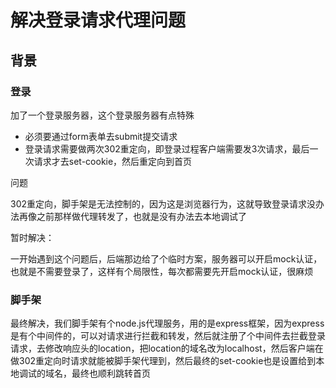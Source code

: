 # 解决登录请求代理问题

## 背景

### 登录

加了一个登录服务器，这个登录服务器有点特殊

* 必须要通过form表单去submit提交请求
* 登录请求需要做两次302重定向，即登录过程客户端需要发3次请求，最后一次请求才去set-cookie，然后重定向到首页

问题

302重定向，脚手架是无法控制的，因为这是浏览器行为，这就导致登录请求没办法再像之前那样做代理转发了，也就是没有办法去本地调试了

暂时解决：

一开始遇到这个问题后，后端那边给了个临时方案，服务器可以开启mock认证，也就是不需要登录了，这样有个局限性，每次都需要先开启mock认证，很麻烦

### 脚手架

最终解决，我们脚手架有个node.js代理服务，用的是express框架，因为express是有个中间件的，可以对请求进行拦截和转发，然后就注册了个中间件去拦截登录请求，去修改响应头的location，把location的域名改为localhost，然后客户端在做302重定向时请求就能被脚手架代理到，然后最终的set-cookie也是设置给到本地调试的域名，最终也顺利跳转首页